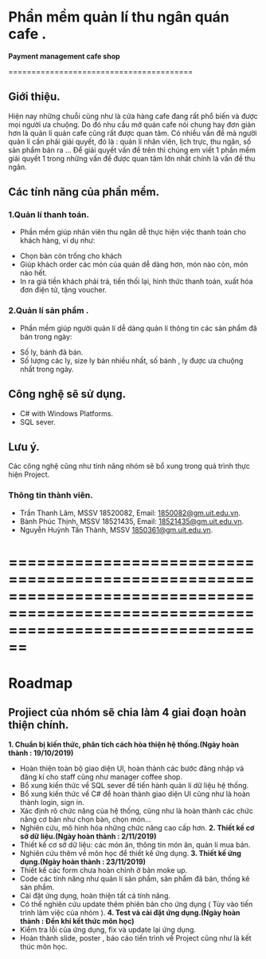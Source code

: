 # Phần mềm quản lí thu ngân quán cafe .
**Payment management cafe shop**

========================================


## Giới thiệu.
Hiện nay những chuỗi cũng như là cửa hàng cafe đang rất phổ biến và được mọi người ưa chuộng. Do đó nhu cầu mở quán cafe nói chung hay đơn giản hơn là quản lí quán cafe cũng rất được quan tâm. Có nhiều vấn đề mà người quản lí cần phải giải quyết, đó là : quản lí nhân viên, lịch trực, thu ngân, số sản phẩm bán ra ... Để giải quyết vấn đề trên thì chúng em viết 1 phần mềm giải quyết 1 trong những vấn đề được quan tâm lớn nhất chính là vấn đề thu ngân.

## Các tính năng của phần mềm.
### 1.Quản lí thanh toán. 
- Phần mềm giúp nhân viên thu ngân dễ thực hiện việc thanh toán cho khách hàng, ví dụ như:
* Chọn bàn còn trống cho khách
* Giúp khách order các món của quán dễ dàng hơn, món nào còn, món nào hết.
* In ra giá tiền khách phải trả, tiền thối lại, hình thức thanh toán, xuất hóa đơn điện tử, tặng voucher.
### 2.Quản lí sản phẩm .
- Phần mềm giúp người quản lí dễ dàng quản lí thông tin các sản phẩm đã bán trong ngày:
* Số ly, bánh đã bán.
* Số lượng các ly, size ly bán nhiều nhất, số bánh , ly được ưa chuộng nhất trong ngày.

## Công nghệ sẽ sử dụng.
* C# with Windows Platforms.
* SQL sever.

## Lưu ý.
Các công nghệ cũng như tính năng nhóm sẽ bổ xung trong quá trình thực hiện Project.

### Thông tin thành viên.
* Trần Thanh Lâm, MSSV 18520082, Email: 1850082@gm.uit.edu.vn.
* Bành Phúc Thịnh, MSSV 18521435, Email: 18521435@gm.uit.edu.vn.
* Nguyễn Huỳnh Tấn Thành, MSSV 1850361@gm.uit.edu.vn.

# ====================================================================================================================================

# Roadmap
## Projiect của nhóm sẽ chia làm 4 giai đoạn hoàn thiện chính.
**1. Chuẩn bị kiến thức, phân tích cách hòa thiện hệ thống.(Ngày hoàn thành : 19/10/2019)**
- Hoàn thiện toàn bộ giao diện UI, hoàn thành các bước đăng nhập và đăng kí cho staff cũng như manager coffee shop.
- Bổ xung kiến thức về SQL sever để tiến hành quản lí dữ liệu hệ thống.
- Bổ xung kiến thức về C# để hoàn thành giao diện UI cũng như là hoàn thành login, sign in.
- Xác định rõ chức năng của hệ thống, cũng như là hoàn thành các chức năng cơ bản như chọn bàn, chọn món...
- Nghiên cứu, mô hình hóa những chức năng cao cấp hơn.
**2. Thiết kế cơ sở dữ liệu.(Ngày hoàn thành : 2/11/2019)**
- Thiết kế cơ sở dữ liệu: các món ăn, thông tin món ăn, quản lí mua bán.
- Nghiên cứu thêm về môn học để thiết kế ứng dụng.
**3. Thiết kế ứng dụng.(Ngày hoàn thành : 23/11/2019)**
- Thiết kế các form chưa hoàn chỉnh ở bản moke up.
- Code các tính năng như quản lí sản phẩm, sản phẩm đã bán, thống kê sản phẩm.
- Cài đặt ứng dụng, hoàn thiện tất cả tính năng.
- Có thể nghiên cứu update thêm phiên bản cho ứng dụng ( Tùy vào tiến trình làm việc của nhóm ).
**4. Test và cài đặt ứng dụng.(Ngày hoàn thành : Đến khi kết thức môn học)**
- Kiểm tra lỗi của ứng dụng, fix và update lại ứng dụng.
- Hoàn thành slide, poster , báo cáo tiến trình về Project cũng như là kết thúc môn học.


